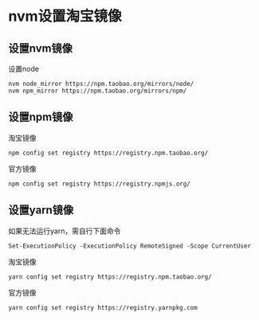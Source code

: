 # nvm设置淘宝镜像


## 设置nvm镜像

设置node

```shell
nvm node_mirror https://npm.taobao.org/mirrors/node/
nvm npm_mirror https://npm.taobao.org/mirrors/npm/
```



## 设置npm镜像

淘宝镜像
```shell
npm config set registry https://registry.npm.taobao.org/
```

官方镜像
```shell
npm config set registry https://registry.npmjs.org/
```



## 设置yarn镜像

如果无法运行yarn，需自行下面命令

```shell
Set-ExecutionPolicy -ExecutionPolicy RemoteSigned -Scope CurrentUser
```

淘宝镜像
```shell
yarn config set registry https://registry.npm.taobao.org/
```

官方镜像
```shell
yarn config set registry https://registry.yarnpkg.com
```